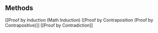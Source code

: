 ## Methods

[[Proof by Induction (Math Induction)
[[Proof by Contraposition (Proof by Contrapositive)]]
[[Proof by Contradiction]]
